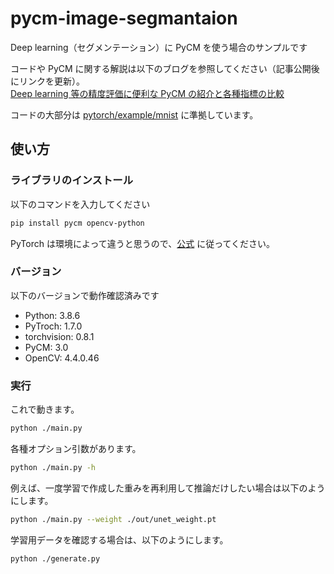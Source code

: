 # pycm-image-segmantaion

Deep learning（セグメンテーション）に PyCM を使う場合のサンプルです

コードや PyCM に関する解説は以下のブログを参照してください（記事公開後にリンクを更新）。  
[Deep learning 等の精度評価に便利な PyCM の紹介と各種指標の比較](https://tech-blog.optim.co.jp/)

コードの大部分は [pytorch/example/mnist](https://github.com/pytorch/examples/tree/master/mnist) に準拠しています。

## 使い方

### ライブラリのインストール

以下のコマンドを入力してください

```bash
pip install pycm opencv-python
```

PyTorch は環境によって違うと思うので、[公式](https://pytorch.org/get-started/locally/) に従ってください。

### バージョン

以下のバージョンで動作確認済みです

- Python: 3.8.6
- PyTroch: 1.7.0
- torchvision: 0.8.1
- PyCM: 3.0
- OpenCV: 4.4.0.46

### 実行

これで動きます。

```bash
python ./main.py
```

各種オプション引数があります。

```bash
python ./main.py -h
```

例えば、一度学習で作成した重みを再利用して推論だけしたい場合は以下のようにします。

```bash
python ./main.py --weight ./out/unet_weight.pt
```

学習用データを確認する場合は、以下のようにします。

```bash
python ./generate.py
```
